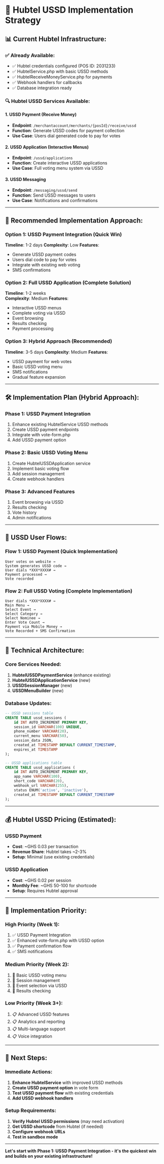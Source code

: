 # 🎯 Hubtel USSD Implementation Strategy

## 📊 **Current Hubtel Infrastructure:**

### ✅ **Already Available:**
- ✅ Hubtel credentials configured (POS ID: 2031233)
- ✅ HubtelService.php with basic USSD methods
- ✅ HubtelReceiveMoneyService.php for payments
- ✅ Webhook handlers for callbacks
- ✅ Database integration ready

### 🔍 **Hubtel USSD Services Available:**

#### **1. USSD Payment (Receive Money)**
- **Endpoint**: `/merchantaccount/merchants/{posId}/receive/ussd`
- **Function**: Generate USSD codes for payment collection
- **Use Case**: Users dial generated code to pay for votes

#### **2. USSD Application (Interactive Menus)**
- **Endpoint**: `/ussd/applications`
- **Function**: Create interactive USSD applications
- **Use Case**: Full voting menu system via USSD

#### **3. USSD Messaging**
- **Endpoint**: `/messaging/ussd/send`
- **Function**: Send USSD messages to users
- **Use Case**: Notifications and confirmations

---

## 🚀 **Recommended Implementation Approach:**

### **Option 1: USSD Payment Integration (Quick Win)**
**Timeline**: 1-2 days
**Complexity**: Low
**Features**:
- Generate USSD payment codes
- Users dial code to pay for votes
- Integrate with existing web voting
- SMS confirmations

### **Option 2: Full USSD Application (Complete Solution)**
**Timeline**: 1-2 weeks  
**Complexity**: Medium
**Features**:
- Interactive USSD menus
- Complete voting via USSD
- Event browsing
- Results checking
- Payment processing

### **Option 3: Hybrid Approach (Recommended)**
**Timeline**: 3-5 days
**Complexity**: Medium
**Features**:
- USSD payment for web votes
- Basic USSD voting menu
- SMS notifications
- Gradual feature expansion

---

## 🛠️ **Implementation Plan (Hybrid Approach):**

### **Phase 1: USSD Payment Integration**
1. Enhance existing HubtelService USSD methods
2. Create USSD payment endpoints
3. Integrate with vote-form.php
4. Add USSD payment option

### **Phase 2: Basic USSD Voting Menu**
1. Create HubtelUSSDApplication service
2. Implement basic voting flow
3. Add session management
4. Create webhook handlers

### **Phase 3: Advanced Features**
1. Event browsing via USSD
2. Results checking
3. Vote history
4. Admin notifications

---

## 📱 **USSD User Flows:**

### **Flow 1: USSD Payment (Quick Implementation)**
```
User votes on website → 
System generates USSD code → 
User dials *XXX*XXXX# → 
Payment processed → 
Vote recorded
```

### **Flow 2: Full USSD Voting (Complete Implementation)**
```
User dials *XXX*XXXX# → 
Main Menu → 
Select Event → 
Select Category → 
Select Nominee → 
Enter Vote Count → 
Payment via Mobile Money → 
Vote Recorded + SMS Confirmation
```

---

## 🔧 **Technical Architecture:**

### **Core Services Needed:**
1. **HubtelUSSDPaymentService** (enhance existing)
2. **HubtelUSSDApplicationService** (new)
3. **USSDSessionManager** (new)
4. **USSDMenuBuilder** (new)

### **Database Updates:**
```sql
-- USSD sessions table
CREATE TABLE ussd_sessions (
    id INT AUTO_INCREMENT PRIMARY KEY,
    session_id VARCHAR(100) UNIQUE,
    phone_number VARCHAR(20),
    current_menu VARCHAR(50),
    session_data JSON,
    created_at TIMESTAMP DEFAULT CURRENT_TIMESTAMP,
    expires_at TIMESTAMP
);

-- USSD applications table  
CREATE TABLE ussd_applications (
    id INT AUTO_INCREMENT PRIMARY KEY,
    app_name VARCHAR(100),
    short_code VARCHAR(20),
    webhook_url VARCHAR(255),
    status ENUM('active', 'inactive'),
    created_at TIMESTAMP DEFAULT CURRENT_TIMESTAMP
);
```

---

## 💰 **Hubtel USSD Pricing (Estimated):**

### **USSD Payment**
- **Cost**: ~GHS 0.03 per transaction
- **Revenue Share**: Hubtel takes ~2-3%
- **Setup**: Minimal (use existing credentials)

### **USSD Application**
- **Cost**: ~GHS 0.02 per session
- **Monthly Fee**: ~GHS 50-100 for shortcode
- **Setup**: Requires Hubtel approval

---

## 🎯 **Implementation Priority:**

### **High Priority (Week 1):**
1. ✅ USSD Payment Integration
2. ✅ Enhanced vote-form.php with USSD option
3. ✅ Payment confirmation flow
4. ✅ SMS notifications

### **Medium Priority (Week 2):**
1. 🔄 Basic USSD voting menu
2. 🔄 Session management
3. 🔄 Event selection via USSD
4. 🔄 Results checking

### **Low Priority (Week 3+):**
1. 📋 Advanced USSD features
2. 📋 Analytics and reporting
3. 📋 Multi-language support
4. 📋 Voice integration

---

## 🚀 **Next Steps:**

### **Immediate Actions:**
1. **Enhance HubtelService** with improved USSD methods
2. **Create USSD payment option** in vote form
3. **Test USSD payment flow** with existing credentials
4. **Add USSD webhook handlers**

### **Setup Requirements:**
1. **Verify Hubtel USSD permissions** (may need activation)
2. **Get USSD shortcode** from Hubtel (if needed)
3. **Configure webhook URLs**
4. **Test in sandbox mode**

---

**Let's start with Phase 1: USSD Payment Integration - it's the quickest win and builds on your existing infrastructure!**
